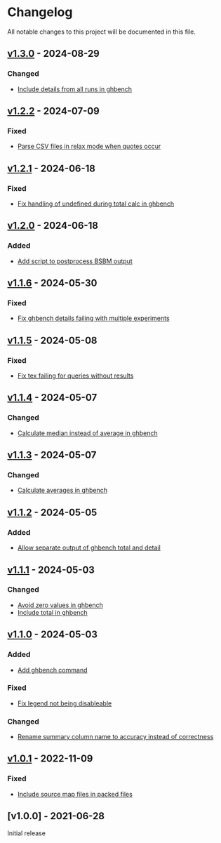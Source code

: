 # Changelog
All notable changes to this project will be documented in this file.

<a name="v1.3.0"></a>
## [v1.3.0](https://github.com/rubensworks/process-sparql-benchmark-results.js/compare/v1.2.2...v1.3.0) - 2024-08-29

### Changed
* [Include details from all runs in ghbench](https://github.com/rubensworks/process-sparql-benchmark-results.js/commit/a8cd5f2450065dcacd4d0fc6c51299aa7772357e)

<a name="v1.2.2"></a>
## [v1.2.2](https://github.com/rubensworks/process-sparql-benchmark-results.js/compare/v1.2.1...v1.2.2) - 2024-07-09

### Fixed
* [Parse CSV files in relax mode when quotes occur](https://github.com/rubensworks/process-sparql-benchmark-results.js/commit/0d31cad08856dc27950c149a0b282850725d5ebe)

<a name="v1.2.1"></a>
## [v1.2.1](https://github.com/rubensworks/process-sparql-benchmark-results.js/compare/v1.2.0...v1.2.1) - 2024-06-18

### Fixed
* [Fix handling of undefined during total calc in ghbench](https://github.com/rubensworks/process-sparql-benchmark-results.js/commit/c65bcbc5438770c18b6350bc6edd98ca1849c563)

<a name="v1.2.0"></a>
## [v1.2.0](https://github.com/rubensworks/process-sparql-benchmark-results.js/compare/v1.1.6...v1.2.0) - 2024-06-18

### Added
* [Add script to postprocess BSBM output](https://github.com/rubensworks/process-sparql-benchmark-results.js/commit/3691018e4d67c6b8944f8c717ae0fb17b2c56284)

<a name="v1.1.6"></a>
## [v1.1.6](https://github.com/rubensworks/process-sparql-benchmark-results.js/compare/v1.1.5...v1.1.6) - 2024-05-30

### Fixed
* [Fix ghbench details failing with multiple experiments](https://github.com/rubensworks/process-sparql-benchmark-results.js/commit/efc22e45555537f33897917a9db1795105af2f31)

<a name="v1.1.5"></a>
## [v1.1.5](https://github.com/rubensworks/process-sparql-benchmark-results.js/compare/v1.1.4...v1.1.5) - 2024-05-08

### Fixed
* [Fix tex failing for queries without results](https://github.com/rubensworks/process-sparql-benchmark-results.js/commit/3173f24ff771b93ab74e54390264df872753f6a1)

<a name="v1.1.4"></a>
## [v1.1.4](https://github.com/rubensworks/process-sparql-benchmark-results.js/compare/v1.1.3...v1.1.4) - 2024-05-07

### Changed
* [Calculate median instead of average in ghbench](https://github.com/rubensworks/process-sparql-benchmark-results.js/commit/982029b0cb74d12336b50c47a0c6e05a331974d8)

<a name="v1.1.3"></a>
## [v1.1.3](https://github.com/rubensworks/process-sparql-benchmark-results.js/compare/v1.1.2...v1.1.3) - 2024-05-07

### Changed
* [Calculate averages in ghbench](https://github.com/rubensworks/process-sparql-benchmark-results.js/commit/92a9d9f33ca06fd4b2d764f7af288a1c93ce8823)

<a name="v1.1.2"></a>
## [v1.1.2](https://github.com/rubensworks/process-sparql-benchmark-results.js/compare/v1.1.1...v1.1.2) - 2024-05-05

### Added
* [Allow separate output of ghbench total and detail](https://github.com/rubensworks/process-sparql-benchmark-results.js/commit/712b04a4c9326c146b4ec56bde7c312aaad154ef)

<a name="v1.1.1"></a>
## [v1.1.1](https://github.com/rubensworks/process-sparql-benchmark-results.js/compare/v1.1.0...v1.1.1) - 2024-05-03

### Changed
* [Avoid zero values in ghbench](https://github.com/rubensworks/process-sparql-benchmark-results.js/commit/a116817e70486c838014ec26d22f5cb35671babc)
* [Include total in ghbench](https://github.com/rubensworks/process-sparql-benchmark-results.js/commit/e20c6d36ed1cd29b35839943c8644376f2029360)

<a name="v1.1.0"></a>
## [v1.1.0](https://github.com/rubensworks/process-sparql-benchmark-results.js/compare/v1.0.1...v1.1.0) - 2024-05-03

### Added
* [Add ghbench command](https://github.com/rubensworks/process-sparql-benchmark-results.js/commit/25ae155357575f87bdd51784b974c9d78ef074dd)

### Fixed
* [Fix legend not being disableable](https://github.com/rubensworks/process-sparql-benchmark-results.js/commit/57d51b899b5c434dccccf08658110e1b0142d129)

### Changed
* [Rename summary column name to accuracy instead of correctness](https://github.com/rubensworks/process-sparql-benchmark-results.js/commit/5e3ae2733f1dc62ac95644c73f9bfd059d719632)

<a name="v1.0.1"></a>
## [v1.0.1](https://github.com/rubensworks/process-sparql-benchmark-results.js/compare/v1.0.0...v1.0.1) - 2022-11-09

### Fixed
* [Include source map files in packed files](https://github.com/rubensworks/process-sparql-benchmark-results.js/commit/30c1f0eb3436100e00929206526ca66f10ab2629)

<a name="v1.0.0"></a>
## [v1.0.0] - 2021-06-28

Initial release
